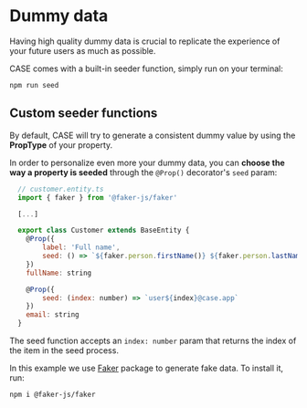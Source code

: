 # Dummy data

Having high quality dummy data is crucial to replicate the experience of your future users as much as possible.

CASE comes with a built-in seeder function, simply run on your terminal:

```
npm run seed
```

## <a name="custom-seeder-functions"></a>Custom seeder functions

By default, CASE will try to generate a consistent dummy value by using the **PropType** of your property.

In order to personalize even more your dummy data, you can **choose the way a property is seeded** through the `@Prop()` decorator's `seed` param:

```js
  // customer.entity.ts
  import { faker } from '@faker-js/faker'

  [...]

  export class Customer extends BaseEntity {
    @Prop({
        label: 'Full name',
        seed: () => `${faker.person.firstName()} ${faker.person.lastName()}`
    })
    fullName: string

    @Prop({
        seed: (index: number) => `user${index}@case.app`
    })
    email: string
  }
```

The seed function accepts an `index: number` param that returns the index of the item in the seed process.

In this example we use [Faker](https://fakerjs.dev/) package to generate fake data. To install it, run:

```
npm i @faker-js/faker
```
